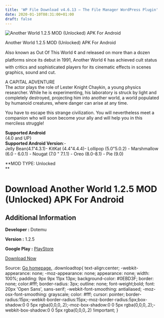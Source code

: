 ```yaml
---
title: 'WP File Download v4.6.13 – The File Manager WordPress Plugin'
date: 2020-01-10T08:31:00+01:00
draft: false
---
```


![Another World 1.2.5 MOD (Unlocked) APK For Android](https://i0.wp.com/apkhome.net/wp-content/uploads/2020/01/Another-World-1.2.5-MOD-Unlocked.png "Another World 1.2.5 MOD (Unlocked) APK For Android")

  

Another World 1.2.5 MOD (Unlocked) APK For Android

Also known as Out Of This World ¢ and released on more than a dozen platforms since its debut in 1991, Another World ¢ has achieved cult status with critics and sophisticated players for its cinematic effects in scenes graphics, sound and cut.

A CAPITAL ADVENTURE  
The actor plays the role of Lester Knight Chaykin, a young physics researcher. While he is experimenting, his laboratory is struck by light and completely destroyed, projecting him into another world, a world populated by humanoid creatures, where danger can arise at any time.

You have to escape this strange civilization. You will nevertheless meet a companion who will soon become your ally and will help you in this merciless struggle!

**Supported Android**  
{4.0 and UP}  
**Supported Android Version**:-  
Jelly Bean(4.1"4.3.1)- KitKat (4.4"4.4.4)- Lollipop (5.0"5.0.2) - Marshmallow (6.0 - 6.0.1) - Nougat (7.0 " 7.1.1) - Oreo (8.0-8.1) - Pie (9.0)

**MOD TYPE: Unlocked  
**

Download Another World 1.2.5 MOD (Unlocked) APK For Android
===========================================================

Additional Information
----------------------

**Developer :** Dotemu

**Version :** 1.2.5

**Google Play :** [PlayStore](https://play.google.com/store/apps/details?id=com.dotemu.anotherworld)

  

[Download Now](https://store4app.co/post/another-world-1-2-5-mod-unlocked-apk-for-android_1578592155)

  
Source: [Go homepage.](https://store4app.co/post/another-world-1-2-5-mod-unlocked-apk-for-android_1578592155) .downloadtop{ text-align:center; -webkit-appearance: none; -moz-appearance: none; appearance: none; width: 100%; padding: 9px 9px 11px 13px; background-color: #0EBD3F; border: none; color:#fff; border-radius: 3px; outline: none; font-weight;bold; font: 20px 'Open Sans', sans-serif; -webkit-font-smoothing: antialiased; -moz-osx-font-smoothing: grayscale; color: #fff; cursor: pointer; border-radius:15px;-webkit-border-radius:15px;-moz-border-radius:5px;box-shadow:0 0 5px rgba(0,0,0,.2);-moz-box-shadow:0 0 5px rgba(0,0,0,.2);-webkit-box-shadow:0 0 5px rgba(0,0,0,.2) !important; }
